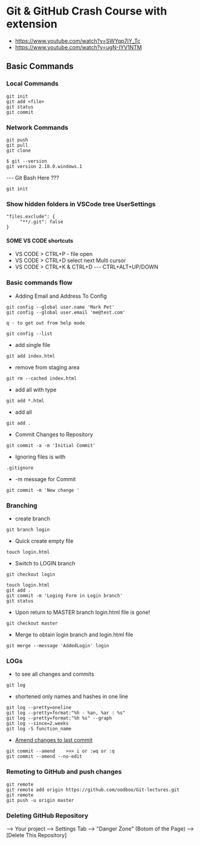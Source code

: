 ﻿# Git & GitHub Crash Course with extension
* https://www.youtube.com/watch?v=SWYqp7iY_Tc
* https://www.youtube.com/watch?v=ugN-IYV1NTM

## Basic Commands 

### Local Commands 
```
git init
git add <file>
git status
git commit
```

### Network Commands
```
git push
git pull
git clone
```

```
$ git --version
git version 2.18.0.windows.1
```

--- Git Bash Here ??? 

```
git init 
```


### Show hidden folders in VSCode tree UserSettings
```
"files.exclude": {
     "**/.git": false
}
```

#### SOME VS CODE shortcuts 

- VS CODE > CTRL+P - file open
- VS CODE > CTRL+D select next Multi cursor
- VS CODE > CTRL+K & CTRL+D  --- CTRL+ALT+UP/DOWN


### Basic commands flow 

* Adding Email and Address To Config
```
git config --global user.name 'Mark Pet'
git config --global user.email 'me@test.com'

q - to get out from help mode 

git config --list
```

* add single file 
```
git add index.html
```

* remove from staging area
```
git rm --cached index.html
```

* add all with type
``` 
git add *.html
```
* add all
```
git add .
```

* Commit Changes to Repository 
```
git commit -a -m 'Initial Commit'
```

* Ignoring files is with 
```
.gitignore 
```

* -m message for Commit
```
git commit -m 'New change '
```

### Branching 

* create branch
```
git branch login
```

* Quick create empty file
```
touch login.html
```

* Switch to LOGIN branch
```
git checkout login

touch login.html
git add .
git commit -m 'Loging Form in Login branch'
git status
```

* Upon return to MASTER branch login.html file is gone!
```
git checkout master
```

* Merge to obtain login branch and login.html file  
```
git merge --message 'AddedLogin' login
```

### LOGs
* to see all changes and commits
```
git log 
```

* shortened only names and hashes in one line
```
git log --pretty=oneline
git log --pretty=format:"%h - %an, %ar : %s"
git log --pretty=format:"%h %s" --graph
git log --since=2.weeks
git log -S function_name
```

* [Amend changes to last commit](https://medium.com/@igor_marques/git-basics-adding-more-changes-to-your-last-commit-1629344cb9a8)
```
git commit --amend    >>> i or :wq or :q
git commit --amend --no-edit
```


### Remoting to GitHub and push changes
```
git remote
git remote add origin https://github.com/oodboo/Git-lectures.git
git remote
git push -u origin master
```


### Deleting GitHub Repository

--> Your project --> Settings Tab --> "Danger Zone" (Botom of the Page) --> [Delete This Repository]


